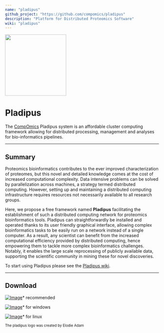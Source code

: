 ```yaml
---
name: "pladipus"
github_project: "https://github.com/compomics/pladipus"
description: "Platform for Distributed Proteomics Software"
wiki: "pladipus"
---
```


<img src="https://raw.githubusercontent.com/wiki/compomics/pladipus/pladipus_logo.jpg" width="200">

# Pladipus

The [CompOmics](http://www.compomics.com) Pladipus system is an affordable cluster computing framework allowing for distributed processing, management and analyses for bio-informatics pipelines.

----

## Summary

Proteomics bioinformatics contributes to the ever improved characterization of proteomes, but this novel and detailed knowledge comes at the cost of increased computational complexity. Data intensive problems can be solved by parallelization across machines, a strategy termed distributed computing. However, setting up and maintaining a distributed computing infrastructure requires resources not necessarily available to all research groups.

Here, we propose a free framework named **Pladipus** facilitating the establishment of such a distributed computing network for proteomics bioinformatics tools. Pladipus can straightforwardly be installed and operated thanks to its user friendly graphical interface, allowing complex bioinformatics tasks to be easily run on a network instead of a single computer. As a result, any scientist can benefit from the increased computational efficiency provided by distributed computing, hence empowering them to tackle more complex bioinformatics challenges. Notably, it enables the large scale reprocessing of publicly available data, supporting the scientific community in mining these for novel discoveries.

To start using Pladipus please see the [Pladipus wiki](/pladipus/wiki/home.html).

----


## Download


[ ![Image](https://raw.githubusercontent.com/wiki/compomics/pladipus/Download_Installer_Button.png)](http://genesis.ugent.be/pladipus/download/Pladipus-installer-0.3.1.jar)* recommended

[ ![Image](https://raw.githubusercontent.com/wiki/compomics/pladipus/Download_Pladipus_Windows_Button.png)](http://genesis.ugent.be/pladipus/download/pladipus-windows.zip)* for windows

[ ![Image](https://raw.githubusercontent.com/wiki/compomics/pladipus/Download_Pladipus_Linux_Button.png)](http://genesis.ugent.be/pladipus/download/pladipus-linux.zip)* for linux



<sub>The pladipus logo was created by Elodie Adam</sub>

